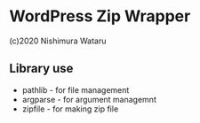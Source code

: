 # WordPress Zip Wrapper
(c)2020 Nishimura Wataru

## Library use
- pathlib - for file management
- argparse - for argument managemnt
- zipfile - for making zip file

